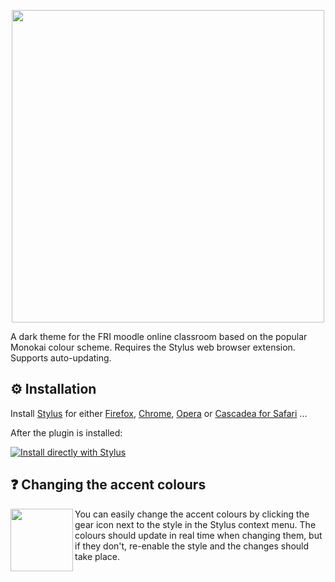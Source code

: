 <p align="center">
  <img src="https://raw.githubusercontent.com/TheLukaDragar/fri-dark-theme-v2/master/images/header.png" width="500" height="auto"/>
</p>
A dark theme for the FRI moodle online classroom based on the popular Monokai colour scheme. Requires the Stylus web browser extension. Supports auto-updating.

##  :gear: Installation

Install [Stylus](https://add0n.com/stylus.html) for either [Firefox](https://addons.mozilla.org/en-US/firefox/addon/styl-us/), [Chrome](https://chrome.google.com/webstore/detail/stylus-beta/apmmpaebfobifelkijhaljbmpcgbjbdo), [Opera](https://addons.opera.com/en-gb/extensions/details/stylus/) or [Cascadea for Safari](https://cascadea.app/) ...

After the plugin is installed: 

[![Install directly with Stylus](https://img.shields.io/badge/Install%20directly%20with-Stylus-00adad.svg)](https://raw.githubusercontent.com/TheLukaDragar/fri-dark-theme-v2/master/fri-dark.user.css)



##  :question: Changing the accent colours
<img src="https://raw.githubusercontent.com/janvasiljevic/fri-dark-theme/master/images/accent-colour-instr.png" align="left"  style=" width: 100px;" /> 
<p> You can easily change the accent colours by clicking the gear icon next to the style in the Stylus context menu. The colours should update in real time when changing them, but if they don't, re-enable the style and the changes should take place. </p>



